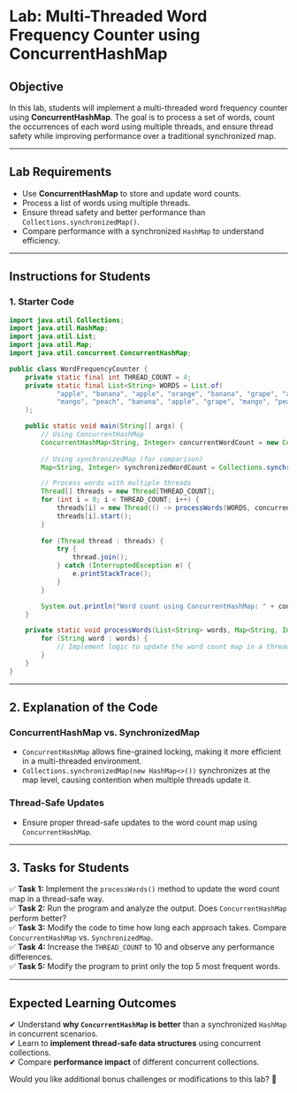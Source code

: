 # **Lab: Multi-Threaded Word Frequency Counter using ConcurrentHashMap**  

## **Objective**  
In this lab, students will implement a multi-threaded word frequency counter using **ConcurrentHashMap**. The goal is to process a set of words, count the occurrences of each word using multiple threads, and ensure thread safety while improving performance over a traditional synchronized map.

---

## **Lab Requirements**  
- Use **ConcurrentHashMap** to store and update word counts.  
- Process a list of words using multiple threads.  
- Ensure thread safety and better performance than `Collections.synchronizedMap()`.  
- Compare performance with a synchronized `HashMap` to understand efficiency.  

---

## **Instructions for Students**

### **1. Starter Code**

```java
import java.util.Collections;
import java.util.HashMap;
import java.util.List;
import java.util.Map;
import java.util.concurrent.ConcurrentHashMap;

public class WordFrequencyCounter {
    private static final int THREAD_COUNT = 4;
    private static final List<String> WORDS = List.of(
            "apple", "banana", "apple", "orange", "banana", "grape", "apple",
            "mango", "peach", "banana", "apple", "grape", "mango", "peach"
    );

    public static void main(String[] args) {
        // Using ConcurrentHashMap
        ConcurrentHashMap<String, Integer> concurrentWordCount = new ConcurrentHashMap<>();
        
        // Using synchronizedMap (for comparison)
        Map<String, Integer> synchronizedWordCount = Collections.synchronizedMap(new HashMap<>());

        // Process words with multiple threads
        Thread[] threads = new Thread[THREAD_COUNT];
        for (int i = 0; i < THREAD_COUNT; i++) {
            threads[i] = new Thread(() -> processWords(WORDS, concurrentWordCount));
            threads[i].start();
        }
        
        for (Thread thread : threads) {
            try {
                thread.join();
            } catch (InterruptedException e) {
                e.printStackTrace();
            }
        }

        System.out.println("Word count using ConcurrentHashMap: " + concurrentWordCount);
    }

    private static void processWords(List<String> words, Map<String, Integer> wordCountMap) {
        for (String word : words) {
            // Implement logic to update the word count map in a thread-safe way
        }
    }
}
```

---

## **2. Explanation of the Code**  

### **ConcurrentHashMap vs. SynchronizedMap**  
- `ConcurrentHashMap` allows fine-grained locking, making it more efficient in a multi-threaded environment.  
- `Collections.synchronizedMap(new HashMap<>())` synchronizes at the map level, causing contention when multiple threads update it.  

### **Thread-Safe Updates**  
- Ensure proper thread-safe updates to the word count map using `ConcurrentHashMap`.  

---

## **3. Tasks for Students**  

✅ **Task 1:** Implement the `processWords()` method to update the word count map in a thread-safe way.  
✅ **Task 2:** Run the program and analyze the output. Does `ConcurrentHashMap` perform better?  
✅ **Task 3:** Modify the code to time how long each approach takes. Compare `ConcurrentHashMap` vs. `SynchronizedMap`.  
✅ **Task 4:** Increase the `THREAD_COUNT` to 10 and observe any performance differences.  
✅ **Task 5:** Modify the program to print only the top 5 most frequent words.  

---

## **Expected Learning Outcomes**  

✔ Understand **why `ConcurrentHashMap` is better** than a synchronized `HashMap` in concurrent scenarios.  
✔ Learn to **implement thread-safe data structures** using concurrent collections.  
✔ Compare **performance impact** of different concurrent collections.  

Would you like additional bonus challenges or modifications to this lab? 🚀

